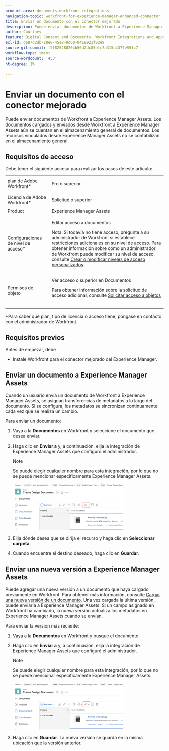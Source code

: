 ```yaml
---
product-area: documents;workfront-integrations
navigation-topic: workfront-for-experience-manager-enhanced-connector
title: Enviar un documento con el conector mejorado
description: Puede enviar documentos de Workfront a Experience Manager Assets. Los documentos cargados y enviados desde Workfront a Experience Manager Assets aún se cuentan en el almacenamiento general de documentos. Los recursos vinculados desde Experience Manager Assets no se contabilizan en el almacenamiento general.
author: Courtney
feature: Digital Content and Documents, Workfront Integrations and Apps
exl-id: d687d2db-28e0-45e8-9d60-8419921f02e9
source-git-commit: f2f825280204b56d2dc85efc7a315a4377e551c7
workflow-type: tm+mt
source-wordcount: '453'
ht-degree: 1%

---
```


# Enviar un documento con el conector mejorado

Puede enviar documentos de Workfront a Experience Manager Assets. Los documentos cargados y enviados desde Workfront a Experience Manager Assets aún se cuentan en el almacenamiento general de documentos. Los recursos vinculados desde Experience Manager Assets no se contabilizan en el almacenamiento general.

## Requisitos de acceso

Debe tener el siguiente acceso para realizar los pasos de este artículo:

<table style="table-layout:auto"> 
 <col> 
 <col> 
 <tbody> 
  <tr> 
   <td role="rowheader">plan de Adobe Workfront*</td> 
   <td> <p>Pro o superior</p> </td> 
  </tr> 
  <tr> 
   <td role="rowheader">Licencia de Adobe Workfront*</td> 
   <td> <p>Solicitud o superior</p> </td> 
  </tr> 
  <tr> 
   <td role="rowheader">Product</td> 
   <td>Experience Manager Assets </td> 
  </tr> 
  <tr> 
   <td role="rowheader">Configuraciones de nivel de acceso*</td> 
   <td> <p>Editar acceso a documentos</p> <p>Nota: Si todavía no tiene acceso, pregunte a su administrador de Workfront si establece restricciones adicionales en su nivel de acceso. Para obtener información sobre cómo un administrador de Workfront puede modificar su nivel de acceso, consulte <a href="../../../administration-and-setup/add-users/configure-and-grant-access/create-modify-access-levels.md" class="MCXref xref">Crear o modificar niveles de acceso personalizados</a>.</p> </td> 
  </tr> 
  <tr> 
   <td role="rowheader">Permisos de objeto</td> 
   <td> <p>Ver acceso o superior en Documentos</p> <p>Para obtener información sobre la solicitud de acceso adicional, consulte <a href="../../../workfront-basics/grant-and-request-access-to-objects/request-access.md" class="MCXref xref">Solicitar acceso a objetos </a>.</p> </td> 
  </tr> 
 </tbody> 
</table>

&#42;Para saber qué plan, tipo de licencia o acceso tiene, póngase en contacto con el administrador de Workfront.

## Requisitos previos

Antes de empezar, debe

* Instale Workfront para el conector mejorado del Experience Manager.

## Enviar un documento a Experience Manager Assets

Cuando un usuario envía un documento de Workfront a Experience Manager Assets, se asignan transferencias de metadatos a lo largo del documento. Si se configura, los metadatos se sincronizan continuamente cada vez que se realiza un cambio.

Para enviar un documento:

1. Vaya a la **Documentos** en Workfront y seleccione el documento que desea enviar.
1. Haga clic en **Enviar a** y, a continuación, elija la integración de Experience Manager Assets que configuró el administrador.

   >[!NOTE]
   >
   >Se puede elegir cualquier nombre para esta integración, por lo que no se puede mencionar específicamente Experience Manager Assets.

   ![](assets/copy-of-send-to-in-toolbar-350x149.png)

1. Elija dónde desea que se dirija el recurso y haga clic en **Seleccionar carpeta**.
1. Cuando encuentre el destino deseado, haga clic en **Guardar**.

## Enviar una nueva versión a Experience Manager Assets

Puede agregar una nueva versión a un documento que haya cargado previamente en Workfront. Para obtener más información, consulte [Cargar una nueva versión de un documento](../../../documents/managing-documents/upload-new-document-version.md). Una vez cargada la última versión, puede enviarla a Experience Manager Assets. Si un campo asignado en Workfront ha cambiado, la nueva versión actualiza los metadatos en Experience Manager Assets cuando se envían.

Para enviar la versión más reciente:

1. Vaya a la **Documentos** en Workfront y busque el documento.
1. Haga clic en **Enviar a** y, a continuación, elija la integración de Experience Manager Assets que configuró el administrador.

   >[!NOTE]
   >
   >Se puede elegir cualquier nombre para esta integración, por lo que no se puede mencionar específicamente Experience Manager Assets.

   ![](assets/copy-of-send-to-in-toolbar-350x149.png)

1. Haga clic en **Guardar**. La nueva versión se guarda en la misma ubicación que la versión anterior.
